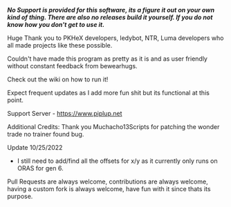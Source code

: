 ***No Support is provided for this software, its a figure it out on your own kind of thing. There are also no releases build it yourself. If you do not know how you don't get to use it.***


Huge Thank you to PKHeX developers, ledybot, NTR, Luma developers who all made projects like these possible.

Couldn't have made this program as pretty as it is and as user friendly without constant feedback from bewearhugs.

Check out the wiki on how to run it!

Expect frequent updates as I add more fun shit but its functional at this point. 

Support Server - https://www.piplup.net

Additional Credits:
Thank you Muchacho13Scripts for patching the wonder trade no trainer found bug.

Update 10/25/2022
- I still need to add/find all the offsets for x/y as it currently only runs on ORAS for gen 6.

Pull Requests are always welcome, contributions are always welcome, having a custom fork is always welcome, have fun with it since thats its purpose.
